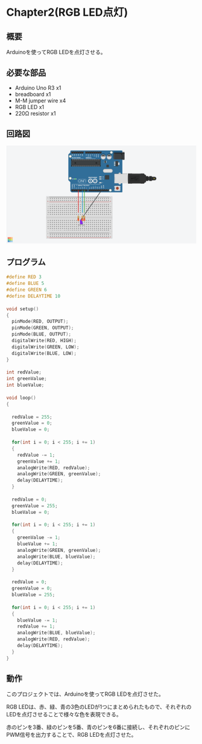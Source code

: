 # Chapter2(RGB LED点灯)

## 概要

Arduinoを使ってRGB LEDを点灯させる。

## 必要な部品

- Arduino Uno R3 x1
- breadboard x1
- M-M jumper wire x4
- RGB LED x1
- 220Ω resistor x1

## 回路図

![回路図](./circuit.png)

## プログラム

```cpp
#define RED 3
#define BLUE 5
#define GREEN 6
#define DELAYTIME 10

void setup()
{
  pinMode(RED, OUTPUT);
  pinMode(GREEN, OUTPUT);
  pinMode(BLUE, OUTPUT);
  digitalWrite(RED, HIGH);
  digitalWrite(GREEN, LOW);
  digitalWrite(BLUE, LOW);
}

int redValue;
int greenValue;
int blueValue;

void loop()
{

  redValue = 255;
  greenValue = 0;
  blueValue = 0;

  for(int i = 0; i < 255; i += 1)
  {
    redValue -= 1;
    greenValue += 1;
    analogWrite(RED, redValue);
    analogWrite(GREEN, greenValue);
    delay(DELAYTIME);
  }

  redValue = 0;
  greenValue = 255;
  blueValue = 0;

  for(int i = 0; i < 255; i += 1)
  {
    greenValue -= 1;
    blueValue += 1;
    analogWrite(GREEN, greenValue);
    analogWrite(BLUE, blueValue);
    delay(DELAYTIME);
  }

  redValue = 0;
  greenValue = 0;
  blueValue = 255;

  for(int i = 0; i < 255; i += 1)
  {
    blueValue -= 1;
    redValue += 1;
    analogWrite(BLUE, blueValue);
    analogWrite(RED, redValue);
    delay(DELAYTIME);
  }
}


```

## 動作

このプロジェクトでは、Arduinoを使ってRGB LEDを点灯させた。

RGB LEDは、赤、緑、青の3色のLEDが1つにまとめられたもので、それぞれのLEDを点灯させることで様々な色を表現できる。

赤のピンを3番、緑のピンを5番、青のピンを6番に接続し、それぞれのピンにPWM信号を出力することで、RGB LEDを点灯させた。
